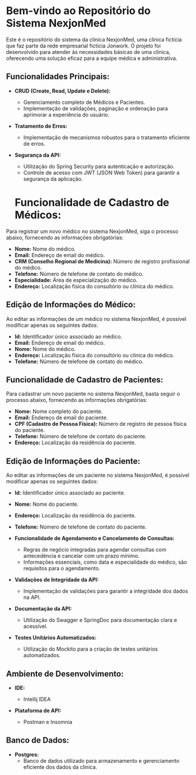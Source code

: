 # Bem-vindo ao Repositório do Sistema NexjonMed

Este é o repositório do sistema da clínica NexjonMed, uma clínica fictícia que faz parte da rede empresarial fictícia Jonwork. O projeto foi desenvolvido para atender às necessidades básicas de uma clínica, oferecendo uma solução eficaz para a equipe médica e administrativa.

## Funcionalidades Principais:


- **CRUD (Create, Read, Update e Delete):**
  - Gerenciamento completo de Médicos e Pacientes.
  - Implementação de validações, paginação e ordenação para aprimorar a experiência do usuário.

- **Tratamento de Erros:**
  - Implementação de mecanismos robustos para o tratamento eficiente de erros.

- **Segurança da API:**
  - Utilização do Spring Security para autenticação e autorização.
  - Controle de acesso com JWT (JSON Web Token) para garantir a segurança da aplicação.

  # Funcionalidade de Cadastro de Médicos:

Para registrar um novo médico no sistema NexjonMed, siga o processo abaixo, fornecendo as informações obrigatórias:

- **Nome:** Nome  do médico.
- **Email:** Endereço de email  do médico.
- **CRM (Conselho Regional de Medicina):** Número de registro profissional do médico.
- **Telefone:** Número de telefone de contato do médico.
- **Especialidade:** Área de especialização do médico.
- **Endereço:** Localização física do consultório ou clínica do médico.

## Edição de Informações do Médico:

Ao editar as informações de um médico no sistema NexjonMed, é possível modificar apenas os seguintes dados:

- **Id:** Identificador único associado ao médico.
- **Email:** Endereço de email do médico.
- **Nome:** Nome  do médico.
- **Endereço:** Localização física do consultório ou clínica do médico.
- **Telefone:** Número de telefone de contato do médico.

## Funcionalidade de Cadastro de Pacientes:

Para cadastrar um novo paciente no sistema NexjonMed, basta seguir o processo abaixo, fornecendo as informações obrigatórias:

- **Nome:** Nome completo do paciente.
- **Email:** Endereço de email do paciente.
- **CPF (Cadastro de Pessoa Física):** Número de registro de pessoa física do paciente.
- **Telefone:** Número de telefone de contato do paciente.
- **Endereço:** Localização da residência do paciente.

## Edição de Informações do Paciente:

Ao editar as informações de um paciente no sistema NexjonMed, é possível modificar apenas os seguintes dados:

- **Id:** Identificador único associado ao paciente.
- **Nome:** Nome  do paciente.
- **Endereço:** Localização da residência do paciente.
- **Telefone:** Número de telefone de contato do paciente.



- **Funcionalidade de Agendamento e Cancelamento de Consultas:**
  - Regras de negócio integradas para agendar consultas com antecedência e cancelar com um prazo mínimo.
  - Informações essenciais, como data e especialidade do médico, são requisitos para o agendamento.

- **Validações de Integridade da API:**
  - Implementação de validações para garantir a integridade dos dados na API.

- **Documentação da API:**
  - Utilização do Swagger e SpringDoc para documentação clara e acessível.

- **Testes Unitários Automatizados:**
  - Utilização do Mockito para a criação de testes unitários automatizados.

## Ambiente de Desenvolvimento:

- **IDE:**
  - Intellij IDEA

- **Plataforma de API:**
  - Postman e Insomnia

## Banco de Dados:

- **Postgres:**
  - Banco de dados utilizado para armazenamento e gerenciamento eficiente dos dados da clínica.
